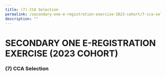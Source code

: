 ```yaml
---
title: (7) CCA Selection
permalink: /secondary-one-e-registration-exercise-2023-cohort/7-cca-selection/
description: ""
---
```

# **SECONDARY ONE E-REGISTRATION EXERCISE (2023 COHORT)**

### (7) CCA Selection
